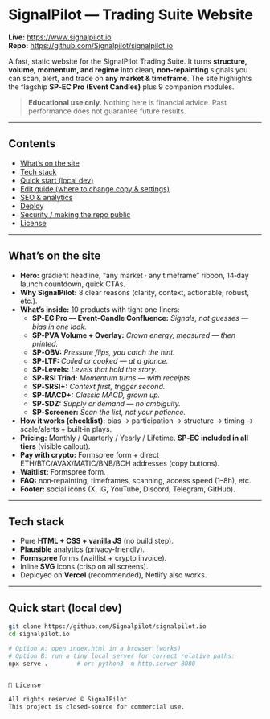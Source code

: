 # SignalPilot — Trading Suite Website

**Live:** https://www.signalpilot.io  
**Repo:** https://github.com/Signalpilot/signalpilot.io

A fast, static website for the SignalPilot Trading Suite. It turns **structure, volume, momentum, and regime** into clean, **non‑repainting** signals you can scan, alert, and trade on **any market & timeframe**. The site highlights the flagship **SP‑EC Pro (Event Candles)** plus 9 companion modules.

> **Educational use only.** Nothing here is financial advice. Past performance does not guarantee future results.

---

## Contents

- [What’s on the site](#whats-on-the-site)
- [Tech stack](#tech-stack)
- [Quick start (local dev)](#quick-start-local-dev)
- [Edit guide (where to change copy & settings)](#edit-guide-where-to-change-copy--settings)
- [SEO & analytics](#seo--analytics)
- [Deploy](#deploy)
- [Security / making the repo public](#security--making-the-repo-public)
- [License](#license)

---

## What’s on the site

- **Hero:** gradient headline, “any market · any timeframe” ribbon, 14‑day launch countdown, quick CTAs.
- **Why SignalPilot:** 8 clear reasons (clarity, context, actionable, robust, etc.).
- **What’s inside:** 10 products with tight one‑liners:
  - **SP‑EC Pro — Event‑Candle Confluence:** *Signals, not guesses — bias in one look.*
  - **SP‑PVA Volume + Overlay:** *Crown energy, measured — then printed.*
  - **SP‑OBV:** *Pressure flips, you catch the hint.*
  - **SP‑LTF:** *Coiled or cooked — at a glance.*
  - **SP‑Levels:** *Levels that hold the story.*
  - **SP‑RSI Triad:** *Momentum turns — with receipts.*
  - **SP‑SRSI+:** *Context first, trigger second.*
  - **SP‑MACD+:** *Classic MACD, grown up.*
  - **SP‑SDZ:** *Supply or demand — no ambiguity.*
  - **SP‑Screener:** *Scan the list, not your patience.*
- **How it works (checklist):** bias → participation → structure → timing → scale/alerts + built‑in plays.
- **Pricing:** Monthly / Quarterly / Yearly / Lifetime. **SP‑EC included in all tiers** (visible callout).
- **Pay with crypto:** Formspree form + direct ETH/BTC/AVAX/MATIC/BNB/BCH addresses (copy buttons).
- **Waitlist:** Formspree form.
- **FAQ:** non‑repainting, timeframes, scanning, access speed (1–8h), etc.
- **Footer:** social icons (X, IG, YouTube, Discord, Telegram, GitHub).

---

## Tech stack

- Pure **HTML + CSS + vanilla JS** (no build step).
- **Plausible** analytics (privacy‑friendly).
- **Formspree** forms (waitlist + crypto invoice).
- Inline **SVG** icons (crisp on all screens).
- Deployed on **Vercel** (recommended), Netlify also works.

---

## Quick start (local dev)

```bash
git clone https://github.com/Signalpilot/signalpilot.io
cd signalpilot.io

# Option A: open index.html in a browser (works)
# Option B: run a tiny local server for correct relative paths:
npx serve .        # or: python3 -m http.server 8080


📄 License

All rights reserved © SignalPilot.
This project is closed-source for commercial use.
